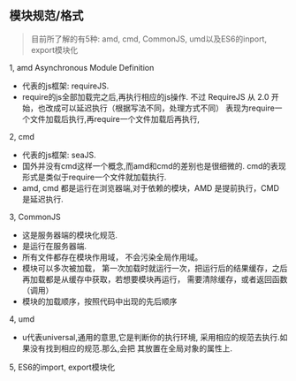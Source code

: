 ## 模块规范/格式
> 目前所了解的有5种: amd, cmd, CommonJS, umd以及ES6的inport, export模块化

1, amd  Asynchronous Module Definition
  - 代表的js框架: requireJS.
  - require的js全部加载完之后,再执行相应的js操作.
  不过 RequireJS 从 2.0 开始，也改成可以延迟执行（根据写法不同，处理方式不同）
  表现为require一个文件加载后执行,再require一个文件加载后再执行,


2, cmd
  - 代表的js框架: seaJS.
  - 国外并没有cmd这样一个概念,而amd和cmd的差别也是很细微的.
  cmd的表现形式是类似于require一个文件就加载执行.
  - amd, cmd 都是运行在浏览器端,对于依赖的模块，AMD 是提前执行，CMD 是延迟执行.

3, CommonJS
  - 这是服务器端的模块化规范.
  - 是运行在服务器端.
  - 所有文件都存在模块作用域， 不会污染全局作用域。
  - 模块可以多次被加载， 第一次加载时就运行一次，把运行后的结果缓存，之后再加载都是从缓存中获取，若想要模块再运行， 需要清除缓存，或者返回函数（调用）
  - 模块的加载顺序，按照代码中出现的先后顺序

  
4, umd
  - u代表universal,通用的意思,它是判断你的执行环境,
  采用相应的规范去执行.如果没有找到相应的规范.那么,会把
  其放置在全局对象的属性上.

5, ES6的import, export模块化